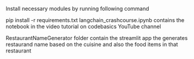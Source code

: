 Install necessary modules by running following command

pip install -r requirements.txt
langchain_crashcourse.ipynb contains the notebook in the video tutorial on codebasics YouTube channel

RestaurantNameGenerator folder contain the streamlit app the generates restaurand name based on the cuisine and also the food items in that restaurant

